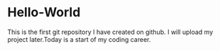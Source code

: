 # Hello-World
This is the  first git repository I have created on github. 
I will upload my project later.Today is a start of my coding career.

